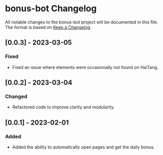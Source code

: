 # bonus-bot Changelog

All notable changes to the bonus-bot project will be documented in this file. The format is based
on [Keep a Changelog](https://keepachangelog.com/en/1.0.0/).

## [0.0.3] - 2023-03-05

### Fixed

- Fixed an issue where elements were occasionally not found on HaiTang.

## [0.0.2] - 2023-03-04

### Changed

- Refactored code to improve clarity and modularity.

## [0.0.1] - 2023-02-01

### Added

- Added the ability to automatically open pages and get the daily bonus.